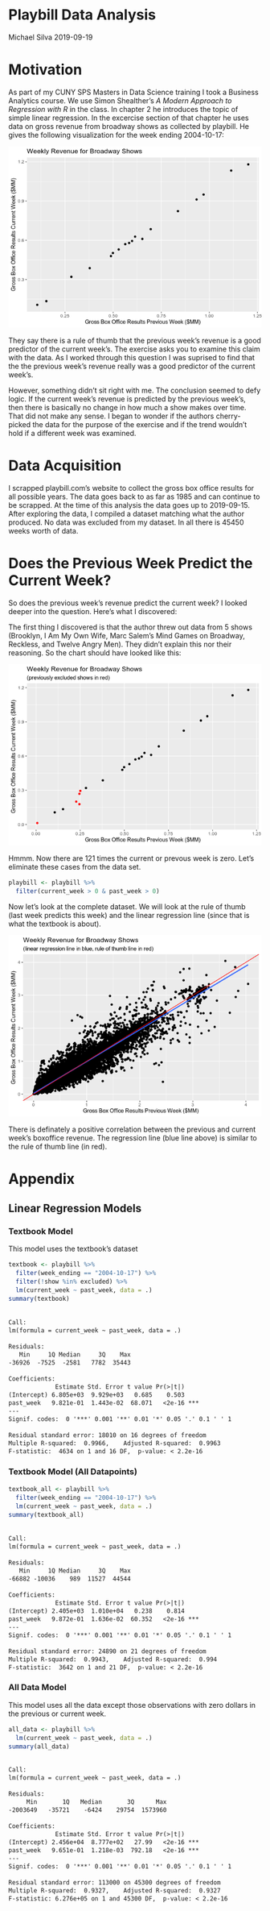 Playbill Data Analysis
================
Michael Silva
2019-09-19

# Motivation

As part of my CUNY SPS Masters in Data Science training I took a
Business Analytics course. We use Simon Shealther’s *A Modern Approach
to Regression with R* in the class. In chapter 2 he introduces the topic
of simple linear regression. In the excercise section of that chapter he
uses data on gross revenue from broadway shows as collected by playbill.
He gives the following visualization for the week ending 2004-10-17:

![](README_files/figure-gfm/figure-1-1.png)<!-- -->

They say there is a rule of thumb that the previous week’s revenue is a
good predictor of the current week’s. The exercise asks you to examine
this claim with the data. As I worked through this question I was
suprised to find that the the previous week’s revenue really was a good
predictor of the current week’s.

However, something didn’t sit right with me. The conclusion seemed to
defy logic. If the current week’s revenue is predicted by the previous
week’s, then there is basically no change in how much a show makes over
time. That did not make any sense. I began to wonder if the authors
cherry-picked the data for the purpose of the exercise and if the trend
wouldn’t hold if a different week was examined.

# Data Acquisition

I scrapped playbill.com’s website to collect the gross box office
results for all possible years. The data goes back to as far as 1985 and
can continue to be scrapped. At the time of this analysis the data goes
up to 2019-09-15. After exploring the data, I compiled a dataset
matching what the author produced. No data was excluded from my dataset.
In all there is 45450 weeks worth of data.

# Does the Previous Week Predict the Current Week?

So does the previous week’s revenue predict the current week? I looked
deeper into the question. Here’s what I discovered:

The first thing I discovered is that the author threw out data from 5
shows (Brooklyn, I Am My Own Wife, Marc Salem’s Mind Games on Broadway,
Reckless, and Twelve Angry Men). They didn’t explain this nor their
reasoning. So the chart should have looked like this:

![](README_files/figure-gfm/figure-2-1.png)<!-- -->

Hmmm. Now there are 121 times the current or prevous week is zero. Let’s
eliminate these cases from the data set.

``` r
playbill <- playbill %>%
  filter(current_week > 0 & past_week > 0)
```

Now let’s look at the complete dataset. We will look at the rule of
thumb (last week predicts this week) and the linear regression line
(since that is what the textbook is about).

![](README_files/figure-gfm/figure-3-1.png)<!-- -->

There is definately a positive correlation between the previous and
current week’s boxoffice revenue. The regression line (blue line above)
is similar to the rule of thumb line (in red).

# Appendix

## Linear Regression Models

### Textbook Model

This model uses the textbook’s dataset

``` r
textbook <- playbill %>%
  filter(week_ending == "2004-10-17") %>%
  filter(!show %in% excluded) %>%
  lm(current_week ~ past_week, data = .)
summary(textbook)
```

``` 

Call:
lm(formula = current_week ~ past_week, data = .)

Residuals:
   Min     1Q Median     3Q    Max 
-36926  -7525  -2581   7782  35443 

Coefficients:
             Estimate Std. Error t value Pr(>|t|)    
(Intercept) 6.805e+03  9.929e+03   0.685    0.503    
past_week   9.821e-01  1.443e-02  68.071   <2e-16 ***
---
Signif. codes:  0 '***' 0.001 '**' 0.01 '*' 0.05 '.' 0.1 ' ' 1

Residual standard error: 18010 on 16 degrees of freedom
Multiple R-squared:  0.9966,    Adjusted R-squared:  0.9963 
F-statistic:  4634 on 1 and 16 DF,  p-value: < 2.2e-16
```

### Textbook Model (All Datapoints)

``` r
textbook_all <- playbill %>%
  filter(week_ending == "2004-10-17") %>%
  lm(current_week ~ past_week, data = .)
summary(textbook_all)
```

``` 

Call:
lm(formula = current_week ~ past_week, data = .)

Residuals:
   Min     1Q Median     3Q    Max 
-66882 -10036    989  11527  44544 

Coefficients:
             Estimate Std. Error t value Pr(>|t|)    
(Intercept) 2.405e+03  1.010e+04   0.238    0.814    
past_week   9.872e-01  1.636e-02  60.352   <2e-16 ***
---
Signif. codes:  0 '***' 0.001 '**' 0.01 '*' 0.05 '.' 0.1 ' ' 1

Residual standard error: 24890 on 21 degrees of freedom
Multiple R-squared:  0.9943,    Adjusted R-squared:  0.994 
F-statistic:  3642 on 1 and 21 DF,  p-value: < 2.2e-16
```

### All Data Model

This model uses all the data except those observations with zero dollars
in the previous or current week.

``` r
all_data <- playbill %>%
  lm(current_week ~ past_week, data = .)
summary(all_data)
```

``` 

Call:
lm(formula = current_week ~ past_week, data = .)

Residuals:
     Min       1Q   Median       3Q      Max 
-2003649   -35721    -6424    29754  1573960 

Coefficients:
             Estimate Std. Error t value Pr(>|t|)    
(Intercept) 2.456e+04  8.777e+02   27.99   <2e-16 ***
past_week   9.651e-01  1.218e-03  792.18   <2e-16 ***
---
Signif. codes:  0 '***' 0.001 '**' 0.01 '*' 0.05 '.' 0.1 ' ' 1

Residual standard error: 113000 on 45300 degrees of freedom
Multiple R-squared:  0.9327,    Adjusted R-squared:  0.9327 
F-statistic: 6.276e+05 on 1 and 45300 DF,  p-value: < 2.2e-16
```
